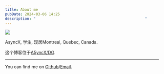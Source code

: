 ```yaml
---
title: About me
pubDate: 2024-03-06 14:25
description: "                                                  "
---
```

![](https://r2.asyncx.top/2025/01/17/202501171216608.webp)

AsyncX, 学生, 现居Montreal, Quebec, Canada.

这个博客位于[A5yncX/DG](https://github.com/A5yncX/DG). 

---

You can find me on [Github](https://github.com/A5yncX)/[Email](mailto:contact@asyncx.top).